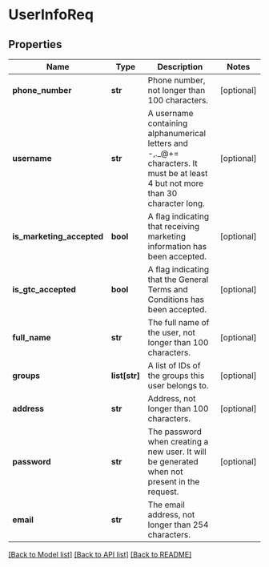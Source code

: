 # UserInfoReq

## Properties
Name | Type | Description | Notes
------------ | ------------- | ------------- | -------------
**phone_number** | **str** | Phone number, not longer than 100 characters. | [optional] 
**username** | **str** | A username containing alphanumerical letters and -,._@+&#x3D; characters. It must be at least 4 but not more than 30 character long. | [optional] 
**is_marketing_accepted** | **bool** | A flag indicating that receiving marketing information has been accepted. | [optional] 
**is_gtc_accepted** | **bool** | A flag indicating that the General Terms and Conditions has been accepted. | [optional] 
**full_name** | **str** | The full name of the user, not longer than 100 characters. | [optional] 
**groups** | **list[str]** | A list of IDs of the groups this user belongs to. | [optional] 
**address** | **str** | Address, not longer than 100 characters. | [optional] 
**password** | **str** | The password when creating a new user. It will be generated when not present in the request. | [optional] 
**email** | **str** | The email address, not longer than 254 characters. | 

[[Back to Model list]](../README.md#documentation-for-models) [[Back to API list]](../README.md#documentation-for-api-endpoints) [[Back to README]](../README.md)


